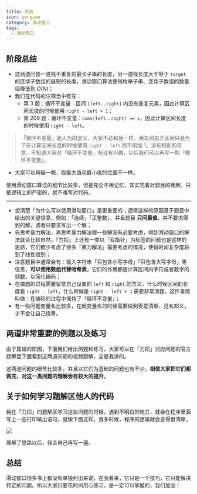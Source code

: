 ```yaml
---
title: 总结
icon: yongyan
category: 滑动窗口
tags:
  - 滑动窗口
---
```


## 阶段总结

+ 这两道问题一道找不重复的最长子串的长度，另一道找长度大于等于 `target` 的连续子数组的最短的长度，滑动窗口算法使得枚举子串、连续子数组的数量级降低到 $O(N)$；
+ 我们在代码的注释当中有写：
  + 第 3 题：循环不变量：区间 `[left..right]` 内没有重复元素，因此计算区间长度的时候使用 `right - left + 1`；
  + 第 209 题：循环不变量：`nums[left..right) >= s`，因此计算区间长度的时候使用 `right - left`。

> 「循环不变量」是人为的定义，大家不必和我一样，用左闭右开区间只是为了在计算区间长度的时候使用 `right - left` 而不用加 $1$，没有特别的用意。不知道大家对「循环不变量」有没有兴趣，以后我们可以再写一期「循环不变量」。

+ 大家可以再瞄一眼，取最大值和最小值的位置不一样。

使用滑动窗口算法的细节比较多，但是完全不用记忆，其实凭着对题目的理解，只要逻辑上的严密的，就不难写对代码。

---



+ 想清楚「为什么可以使用滑动窗口」是更重要的；通常这样的原因基于题目中给出的关键信息，例如：「连续」「正整数」，并且题目 **只问最值**，并不要求得到的解，或者只要求写出一个解；
+ 先思考暴力解法，再思考暴力解法哪一些解没有必要考虑，得到滑动窗口的解法就会比较自然。「力扣」上还有一类以「双指针」为标签的问题也是这样的思路，它们都少考虑了很多「暴力解法」需要考虑的情况，使得时间复杂度将到了线性级别；
+ 注意题目中通常会有：输入字符串「只包含小写字母」「只包含大写字母」等信息，**可以使用数组代替哈希表**，它们的作用都是计算区间内字符或者数字的频数，以简化编码；
+ 在做题的过程需要留意自己设置的 `left` 和 `right` 的含义，什么时候区间的长度是 `right - left`，什么时候是 `right - left + 1` 需要非常清楚，这件事情叫做：在编码的过程中保持了「循环不变量」；
+ 有一些问题变量名比较多，在起变量名的时候需要做到表意清晰、见名知义，才不会让自己绕晕。

## 两道非常重要的例题以及练习

由于篇幅的原因，下面我们给出例题和练习，大家可以在「力扣」对应问题的官方题解里下面看到这两道问题的视频题解，全是我讲的。

这两道问题的细节比较多，并且以它们为基础的问题也有不少。**相信大家把它们都做完，对这一类问题的理解会有较大的提升**。

## 关于如何学习题解区他人的代码

我在「力扣」的题解区学习这些问题的时候，遇到不明白的地方，就会在程序里面写上一些打印输出语句，就像下面这样。很多时候，程序的逻辑就会变得很清晰。

![](https://files.mdnice.com/user/5576/93f81a01-c3f0-440a-bd29-b79813902cc7.png)

理解了思路以后，我会自己再写一遍。

## 总结

滑动窗口很多书上都没有单独列出来说，在我看来，它只是一个技巧，它只能解决特定的问题。所以大家只要花时间用心练习，是一定可以掌握的，我们加油！


